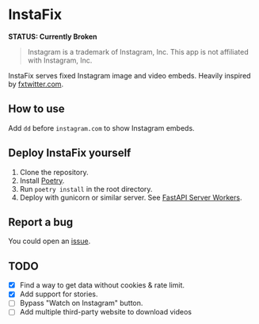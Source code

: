 # InstaFix

**STATUS: Currently Broken**

> Instagram is a trademark of Instagram, Inc. This app is not affiliated with Instagram, Inc.

InstaFix serves fixed Instagram image and video embeds. Heavily inspired by [fxtwitter.com](https://github.com/robinuniverse/TwitFix).

## How to use

Add `dd` before `instagram.com` to show Instagram embeds.

## Deploy InstaFix yourself

1. Clone the repository.
2. Install [Poetry](https://python-poetry.org/docs/).
3. Run `poetry install` in the root directory.
4. Deploy with gunicorn or similar server. See [FastAPI Server Workers](https://fastapi.tiangolo.com/deployment/server-workers/).

## Report a bug

You could open an [issue](https://github.com/Wikidepia/InstaFix/issues).

## TODO

- [x] Find a way to get data without cookies & rate limit.
- [x] Add support for stories.
- [ ] Bypass "Watch on Instagram" button.
- [ ] Add multiple third-party website to download videos
